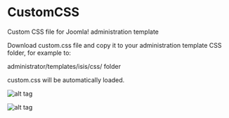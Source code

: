 # CustomCSS
Custom CSS file for Joomla! administration template

Download custom.css file and copy it to your administration template CSS folder, for example to:

administrator/templates/isis/css/ folder

custom.css will be automatically loaded.

![alt tag](https://raw.githubusercontent.com/phoca/customcss/branch/path/to/custom_css_global_configuration.png)

![alt tag](https://raw.githubusercontent.com/phoca/customcss/branch/path/to/custom_css_articles.png)
